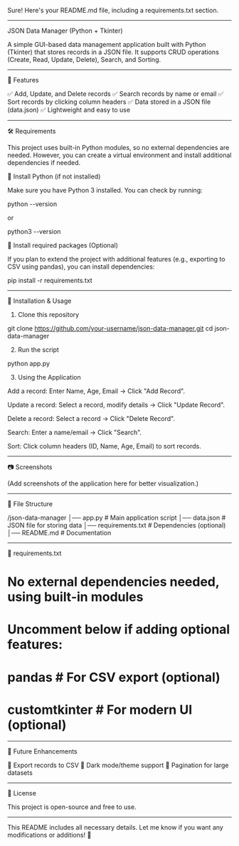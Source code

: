 Sure! Here's your README.md file, including a requirements.txt section.


---

JSON Data Manager (Python + Tkinter)

A simple GUI-based data management application built with Python (Tkinter) that stores records in a JSON file.
It supports CRUD operations (Create, Read, Update, Delete), Search, and Sorting.


---

📌 Features

✅ Add, Update, and Delete records
✅ Search records by name or email
✅ Sort records by clicking column headers
✅ Data stored in a JSON file (data.json)
✅ Lightweight and easy to use


---

🛠️ Requirements

This project uses built-in Python modules, so no external dependencies are needed.
However, you can create a virtual environment and install additional dependencies if needed.

🔹 Install Python (if not installed)

Make sure you have Python 3 installed. You can check by running:

python --version

or

python3 --version

🔹 Install required packages (Optional)

If you plan to extend the project with additional features (e.g., exporting to CSV using pandas), you can install dependencies:

pip install -r requirements.txt


---

🚀 Installation & Usage

1. Clone this repository

git clone https://github.com/your-username/json-data-manager.git
cd json-data-manager


2. Run the script

python app.py


3. Using the Application

Add a record: Enter Name, Age, Email → Click "Add Record".

Update a record: Select a record, modify details → Click "Update Record".

Delete a record: Select a record → Click "Delete Record".

Search: Enter a name/email → Click "Search".

Sort: Click column headers (ID, Name, Age, Email) to sort records.





---

📷 Screenshots

(Add screenshots of the application here for better visualization.)


---

📂 File Structure

/json-data-manager
│── app.py          # Main application script
│── data.json       # JSON file for storing data
│── requirements.txt # Dependencies (optional)
│── README.md       # Documentation


---

📜 requirements.txt

# No external dependencies needed, using built-in modules
# Uncomment below if adding optional features:
# pandas  # For CSV export (optional)
# customtkinter  # For modern UI (optional)


---

🔧 Future Enhancements

🚀 Export records to CSV
🌙 Dark mode/theme support
📜 Pagination for large datasets


---

📜 License

This project is open-source and free to use.


---

This README includes all necessary details. Let me know if you want any modifications or additions! 🚀

